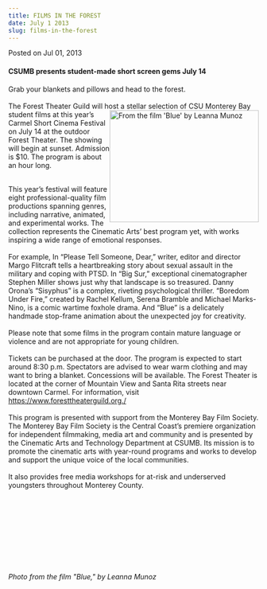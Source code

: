 ```yaml
---
title: FILMS IN THE FOREST
date: July 1 2013
slug: films-in-the-forest
---
```


  



<span class="date">Posted on Jul 01, 2013    </span>
<h4>CSUMB presents student-made short screen gems July 14</h4>
<p>Grab your blankets and pillows and head to the forest.<br>
<br>
The Forest Theater Guild will host a stellar&#xA0;<img alt="From the film &apos;Blue&apos; by Leanna Munoz" src="https://news.csumb.edu/sites/default/files/65/attachments/news/images/blue.jpg" style="float:right; width:300px; height:225px">selection of CSU
Monterey Bay student films at this year&#x2019;s Carmel Short Cinema
Festival on July 14 at the outdoor Forest Theater. The showing will
begin at sunset. Admission is $10. The program is about an hour
long.</img></br></br></p>
<p>This year&#x2019;s festival will feature eight professional-quality
film productions spanning genres, including narrative, animated,
and experimental works. The collection represents the Cinematic
Arts&#x2019; best program yet, with works inspiring a wide range of
emotional responses.<br>
<br>
For example, In &#x201C;Please Tell Someone, Dear,&#x201D; writer, editor and
director Margo Flitcraft tells a heartbreaking story about sexual
assault in the military and coping with PTSD. In &#x201C;Big Sur,&#x201D;
exceptional cinematographer Stephen Miller shows just why that
landscape is so treasured. Danny Orona&#x2019;s &#x201C;Sisyphus&#x201D; is a complex,
riveting psychological thriller. &#x201C;Boredom Under Fire,&#x201D; created by
Rachel Kellum, Serena Bramble and Michael Marks-Nino, is a comic
wartime foxhole drama. And &#x201C;Blue&#x201D; is a delicately handmade
stop-frame animation about the unexpected joy for creativity.<br>
<br>
Please note that some films in the program contain mature language
or violence and are not appropriate for young children.<br>
<br>
Tickets can be purchased at the door. The program is expected to
start around 8:30 p.m. Spectators are advised to wear warm clothing
and may want to bring a blanket. Concessions will be available. The
Forest Theater is located at the corner of Mountain View and Santa
Rita streets near downtown Carmel. For information, visit <a href="https://www.foresttheaterguild.org./" title="https://www.foresttheaterguild.org./">https://www.foresttheaterguild.org./</a><br>

<br>
This program is presented with support from the Monterey Bay Film
Society. The Monterey Bay Film Society is the Central Coast&#x2019;s
premiere organization for independent filmmaking, media art and
community and is presented by the Cinematic Arts and Technology
Department at CSUMB. Its mission is to promote the cinematic arts
with year-round programs and works to develop and support the
unique voice of the local communities.<br>
<br>
It also provides free media workshops for at-risk and underserved
youngsters throughout Monterey County.</br></br></br></br></br></br></br></br></br></br></p>
<p class="small"><em>Photo from the film &quot;Blue,&quot; by Leanna
Munoz</em></p>





 
